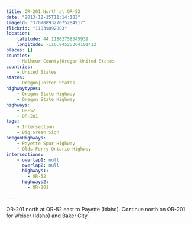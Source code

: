 ```yaml
---
title: OR-201 North at OR-52
date: "2013-12-15T11:14:18Z"
imageid: "3707889327075284917"
flickrid: "11839892803"
location:
    latitude: 44.11802758345939
    longitude: -116.94525364101412
places: []
counties:
    - Malheur County|Oregon|United States
countries:
    - United States
states:
    - Oregon|United States
highwaytypes:
    - Oregon State Highway
    - Oregon State Highway
highways:
    - OR-52
    - OR-201
tags:
    - Intersection
    - Big Green Sign
oregonHighways:
    - Payette Spur Highway
    - Olds Ferry-Ontario Highway
intersections:
    - overlap1: null
      overlap2: null
      highways1:
        - OR-52
      highways2:
        - OR-201

---
```

OR-201 north at OR-52 east to Payette (Idaho).  Continue north on OR-201 for Weiser (Idaho) and Baker City.